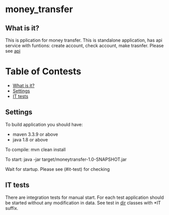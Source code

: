 # money_transfer

## What is it?

This is pplication for money transfer. This is standalone application, has api service with funtions: create account, check account, make trasnfer. Please see [api](https://github.com/oleg-sta/money_transfer/tree/master/src/main/java/ru/test/account/api)

# Table of Contests

- [What is it?](#what-is-it)
- [Settings](#settings)
- [IT tests](#it-test)

## Settings
To build application you should have:
* maven 3.3.9 or above
* java 1.8 or above

To compile:
mvn clean install

To start:
java -jar target/moneytransfer-1.0-SNAPSHOT.jar

Wait for startup.
Please see (#it-test) for checking

## IT tests

There are integration tests for manual start. For each test application should be started without any modification in data. See test in [dir](https://github.com/oleg-sta/money_transfer/tree/master/src/test/java/ru/test/account/api) classes with *IT suffix.
